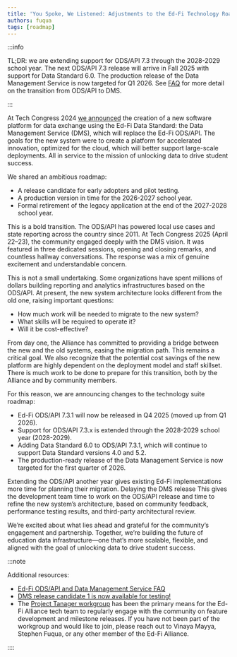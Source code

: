 ```yaml
---
title: 'You Spoke, We Listened: Adjustments to the Ed-Fi Technology Roadmap'
authors: fuqua
tags: [roadmap]
---
```


:::info

TL;DR: we are extending support for ODS/API 7.3  through the 2028-2029 school year. The next ODS/API 7.3 release will arrive in Fall 2025 with support for Data Standard 6.0. The production release of the Data Management Service is now targeted for Q1 2026. See [FAQ](/reference/roadmap/api-faq) for more detail on the transition from ODS/API to DMS.

:::

At Tech Congress 2024 [we announced](https://www.ed-fi.org/blog/cloud-native-ed-fi-technology/) the creation of a new software platform for data exchange using the Ed-Fi Data Standard: the Data Management Service (DMS), which will replace the Ed-Fi ODS/API. The goals for the new system were to create a platform for accelerated innovation, optimized for the cloud, which will better support large-scale deployments. All in service to the mission of unlocking data to drive student success.

<!-- truncate -->

We shared an ambitious roadmap:

- A release candidate for early adopters and pilot testing.
- A production version in time for the 2026-2027 school year.
- Formal retirement of the legacy application at the end of the 2027-2028 school year.

This is a bold transition. The ODS/API has powered local use cases and state reporting across the country since 2011. At Tech Congress 2025 (April 22–23), the community engaged deeply with the DMS vision. It was featured in three dedicated sessions, opening and closing remarks, and countless hallway conversations. The response was a mix of genuine excitement and understandable concern.

This is not a small undertaking. Some organizations have spent millions of dollars building reporting and analytics infrastructures based on the ODS/API. At present, the new system architecture looks different from the old one, raising important questions:

- How much work will be needed to migrate to the new system?
- What skills will be required to operate it?
- Will it be cost-effective?

From day one, the Alliance has committed to providing a bridge between the new and the old systems, easing the migration path. This remains a critical goal. We also recognize that the potential cost savings of the new platform are highly dependent on the deployment model and staff skillset. There is much work to be done to prepare for this transition, both by the Alliance and by community members.

For this reason, we are announcing changes to the technology suite roadmap:

- Ed-Fi ODS/API 7.3.1 will now be released in Q4 2025 (moved up from Q1 2026).
- Support for ODS/API 7.3.x is extended through the 2028-2029 school year (2028-2029).
- Adding Data Standard 6.0 to ODS/API 7.3.1, which will continue to support Data Standard versions 4.0 and 5.2.
- The production-ready release of the Data Management Service is now targeted for the first quarter of 2026.

Extending the ODS/API another year gives existing Ed-Fi implementations more time for planning their migration. Delaying the DMS release This gives the development team time to work on the ODS/API release and time to refine the new system’s architecture, based on community feedback, performance testing results, and third-party architectural review.

We’re excited about what lies ahead and grateful for the community’s engagement and partnership. Together, we’re building the future of education data infrastructure—one that’s more scalable, flexible, and aligned with the goal of unlocking data to drive student success.

:::note

Additional resources:

- [Ed-Fi ODS/API and Data Management Service FAQ](/reference/roadmap/api-faq)
- [DMS release candidate 1 is now available for testing!](/blog/2025/07/12/)
- The [Project Tanager workgroup](https://edfi.atlassian.net/wiki/spaces/GOV/pages/217350145/Project+Tanager+Technical+Workgroup) has been the primary means for the Ed-Fi Alliance tech team to regularly engage with the community on feature development and milestone releases. If you have not been part of the workgroup and would like to join, please reach out to Vinaya Mayya, Stephen Fuqua, or any other member of the Ed-Fi Alliance.

::::
